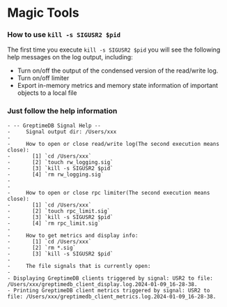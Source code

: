 # Magic Tools

### How to use `kill -s SIGUSR2 $pid`

The first time you execute `kill -s SIGUSR2 $pid` you will see the following help messages on
the log output, including:

- Turn on/off the output of the condensed version of the read/write log.
- Turn on/off limiter
- Export in-memory metrics and memory state information of important objects to a local file

### Just follow the help information

```text
- -- GreptimeDB Signal Help --
-     Signal output dir: /Users/xxx
- 
-     How to open or close read/write log(The second execution means close):
-       [1] `cd /Users/xxx`
-       [2] `touch rw_logging.sig`
-       [3] `kill -s SIGUSR2 $pid`
-       [4] `rm rw_logging.sig`
- 
- 
-     How to open or close rpc limiter(The second execution means close):
-       [1] `cd /Users/xxx`
-       [2] `touch rpc_limit.sig`
-       [3] `kill -s SIGUSR2 $pid`
-       [4] `rm rpc_limit.sig`
- 
-     How to get metrics and display info:
-       [1] `cd /Users/xxx`
-       [2] `rm *.sig`
-       [3] `kill -s SIGUSR2 $pid`
- 
-     The file signals that is currently open:
- 
- Displaying GreptimeDB clients triggered by signal: USR2 to file: /Users/xxx/greptimedb_client_display.log.2024-01-09_16-28-38.
- Printing GreptimeDB client metrics triggered by signal: USR2 to file: /Users/xxx/greptimedb_client_metrics.log.2024-01-09_16-28-38.
```